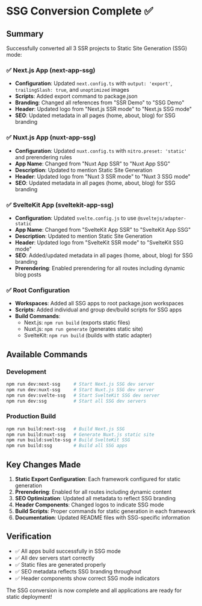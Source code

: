 # SSG Conversion Complete ✅

## Summary
Successfully converted all 3 SSR projects to Static Site Generation (SSG) mode:

### ✅ Next.js App (next-app-ssg)
- **Configuration**: Updated `next.config.ts` with `output: 'export'`, `trailingSlash: true`, and `unoptimized` images
- **Scripts**: Added export command to package.json
- **Branding**: Changed all references from "SSR Demo" to "SSG Demo"
- **Header**: Updated logo from "Next.js SSR mode" to "Next.js SSG mode"
- **SEO**: Updated metadata in all pages (home, about, blog) for SSG branding

### ✅ Nuxt.js App (nuxt-app-ssg)
- **Configuration**: Updated `nuxt.config.ts` with `nitro.preset: 'static'` and prerendering rules
- **App Name**: Changed from "Nuxt App SSR" to "Nuxt App SSG"
- **Description**: Updated to mention Static Site Generation
- **Header**: Updated logo from "Nuxt 3 SSR mode" to "Nuxt 3 SSG mode"
- **SEO**: Updated metadata in all pages (home, about, blog) for SSG branding

### ✅ SvelteKit App (sveltekit-app-ssg)
- **Configuration**: Updated `svelte.config.js` to use `@sveltejs/adapter-static`
- **App Name**: Changed from "SvelteKit App SSR" to "SvelteKit App SSG"
- **Description**: Updated to mention Static Site Generation
- **Header**: Updated logo from "SvelteKit SSR mode" to "SvelteKit SSG mode"
- **SEO**: Added/updated metadata in all pages (home, about, blog) for SSG branding
- **Prerendering**: Enabled prerendering for all routes including dynamic blog posts

### ✅ Root Configuration
- **Workspaces**: Added all SSG apps to root package.json workspaces
- **Scripts**: Added individual and group dev/build scripts for SSG apps
- **Build Commands**: 
  - Next.js: `npm run build` (exports static files)
  - Nuxt.js: `npm run generate` (generates static site)
  - SvelteKit: `npm run build` (builds with static adapter)

## Available Commands

### Development
```bash
npm run dev:next-ssg     # Start Next.js SSG dev server
npm run dev:nuxt-ssg     # Start Nuxt.js SSG dev server  
npm run dev:svelte-ssg   # Start SvelteKit SSG dev server
npm run dev:ssg          # Start all SSG dev servers
```

### Production Build
```bash
npm run build:next-ssg   # Build Next.js SSG
npm run build:nuxt-ssg   # Generate Nuxt.js static site
npm run build:svelte-ssg # Build SvelteKit SSG
npm run build:ssg        # Build all SSG apps
```

## Key Changes Made

1. **Static Export Configuration**: Each framework configured for static generation
2. **Prerendering**: Enabled for all routes including dynamic content
3. **SEO Optimization**: Updated all metadata to reflect SSG branding
4. **Header Components**: Changed logos to indicate SSG mode
5. **Build Scripts**: Proper commands for static generation in each framework
6. **Documentation**: Updated README files with SSG-specific information

## Verification
- ✅ All apps build successfully in SSG mode
- ✅ All dev servers start correctly
- ✅ Static files are generated properly
- ✅ SEO metadata reflects SSG branding throughout
- ✅ Header components show correct SSG mode indicators

The SSG conversion is now complete and all applications are ready for static deployment!
